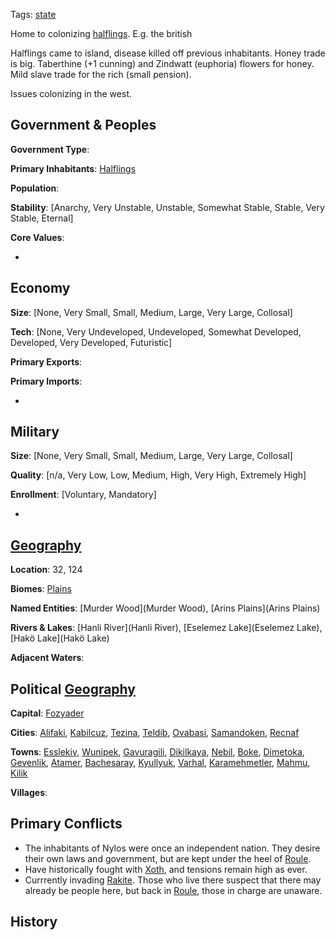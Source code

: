 Tags: [state](States)

Home to colonizing [halflings](Halflings). E.g. the british

Halflings came to island, disease killed off previous inhabitants. Honey trade is big. Taberthine (+1 cunning) and Zindwatt (euphoria) flowers for honey. Mild slave trade for the rich (small pension). 

Issues colonizing in the west.

## Government & Peoples

**Government Type**:

**Primary Inhabitants**: [Halflings](Halflings)

**Population**: 

**Stability**: [Anarchy, Very Unstable, Unstable, Somewhat Stable, Stable, Very Stable, Eternal] 

**Core Values**: 

- 


## Economy

**Size**: [None, Very Small, Small, Medium, Large, Very Large, Collosal]

**Tech**: [None, Very Undeveloped, Undeveloped, Somewhat Developed, Developed, Very Developed, Futuristic] 

**Primary Exports**: 

**Primary Imports**: 

- 


## Military

**Size**: [None, Very Small, Small, Medium, Large, Very Large, Collosal]

**Quality**: [n/a, Very Low, Low, Medium, High, Very High, Extremely High]

**Enrollment**: [Voluntary, Mandatory]

- 


## [Geography](Geography)

**Location**: 32, 124

**Biomes**: [Plains](Plains)

**Named Entities**: [Murder Wood](Murder Wood), [Arins Plains](Arins Plains)

**Rivers & Lakes**: [Hanli River](Hanli River), [Eselemez Lake](Eselemez Lake), [Hakö Lake](Hakö Lake)

**Adjacent Waters**: 


## Political [Geography](Geography)

**Capital**: [Fozyader](Fozyader)

**Cities**: [Alifaki](Alifaki), [Kabilcuz](Kabilcuz), [Tezina](Tezina), [Teldib](Teldib), [Ovabasi](Ovabasi), [Samandoken](Samandoken), [Recnaf](Recnaf)

**Towns**: [Esslekiv](Esslekiv), [Wunipek](Wunipek), [Gavuragili](Gavuragili), [Dikilkaya](Dikilkaya), [Nebil](Nebil), [Boke](Boke), [Dimetoka](Dimetoka), [Gevenlik](Gevenlik), [Atamer](Atamer), [Bachesaray](Bachesaray), [Kyullyuk](Kyullyuk), [Varhal](Varhal), [Karamehmetler](Karamehmetler), [Mahmu](Mahmu), [Kilik](Kilik)

**Villages**: 


## Primary Conflicts

- The inhabitants of Nylos were once an independent nation. They desire their own laws and government, but are kept under the heel of [Roule](Roule).
- Have historically fought with [Xoth](Xoth), and tensions remain high as ever.
- Currrently invading [Rakite](Rakite). Those who live there suspect that there may already be people here, but back in [Roule](Roule), those in charge are unaware. 


## History


